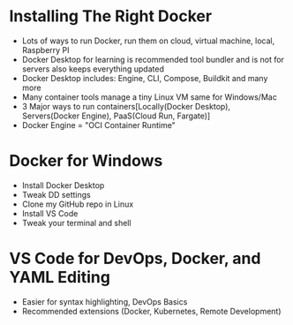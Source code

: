 # Installing The Right Docker
- Lots of ways to run Docker, run them on cloud, virtual machine, local, Raspberry PI
- Docker Desktop for learning is recommended tool bundler and is not for servers also keeps everything updated 
- Docker Desktop includes: Engine, CLI, Compose, Buildkit and many more  
- Many container tools manage a tiny Linux VM same for Windows/Mac
- 3 Major ways to run containers[Locally(Docker Desktop), Servers(Docker Engine), PaaS(Cloud Run, Fargate)]
- Docker Engine = "OCI Container Runtime"

# Docker for Windows
- Install Docker Desktop
- Tweak DD settings 
- Clone my GitHub repo in Linux 
- Install VS Code 
- Tweak your terminal and shell 
  
# VS Code for DevOps, Docker, and YAML Editing
- Easier for syntax highlighting, DevOps Basics 
- Recommended extensions (Docker, Kubernetes, Remote Development)